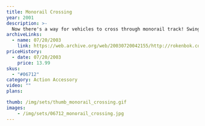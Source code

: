 ```yaml
---
title: Monorail Crossing
year: 2001
description: >-
  Now there's a way for vehicles to cross through monorail track! Swinging gate allows vehicles to cross through in either direction. Crossing automatically closes, allowing the Monorail Freighter to cruise by. Designed to work with all Monorail System products.
archiveLinks:
  - name: 07/20/2003
    link: https://web.archive.org/web/20030720042155/http://rokenbok.com/catalog/pd_aa_monorail_crossing.html
priceHistory:
  - date: 07/20/2003
    price: 13.99
skus:
  - "#06712"
category: Action Accessory
video: ""
plans:

thumb: /img/sets/thumb_monorail_crossing.gif
images:
    - /img/sets/06712_monorail_crossing.jpg
---
```

